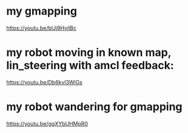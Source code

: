 # my gmapping

https://youtu.be/blJj9HvjlBc

# my robot moving in known map, lin_steering with amcl feedback:

https://youtu.be/Db6kvl3WlGs

# my robot wandering for gmapping

https://youtu.be/ggXYbUHMpR0
